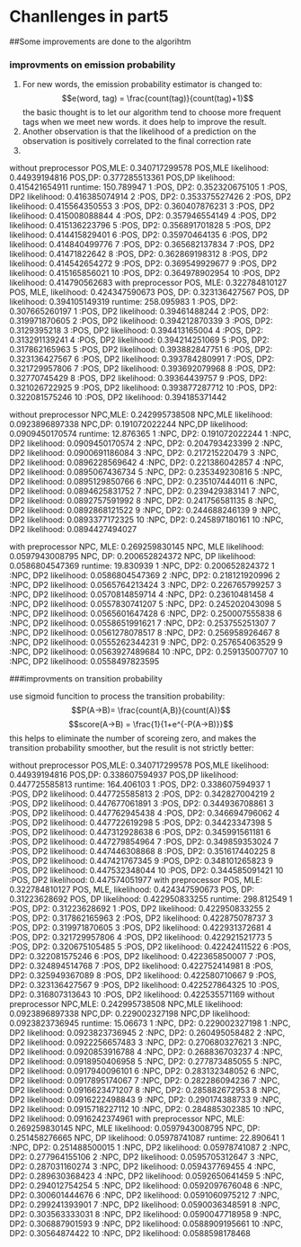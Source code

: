 # Chanllenges in part5

##Some improvements are done to the algorihtm

### improvments on emission probability

1. For new words, the emission probability estimator is changed to:
$$e(word, tag) = \frac{count(tag)}{count(tag)+1}$$
the basic thought is to let our algorithm tend to choose more frequent tags when we meet new words. it does help to improve the result.
2. Another observation is that the likelihood of a prediction on the observation is positively correlated to the final correction rate
3. 

without preprocessor
POS,MLE: 0.340717299578
POS,MLE likelihood: 0.44939194816
POS,DP: 0.377285513361
POS,DP likelihood: 0.415421654911
runtime: 150.789947
1 :POS, DP2: 0.352320675105
1 :POS, DP2 likelihood: 0.416385074914
2 :POS, DP2: 0.353375527426
2 :POS, DP2 likelihood: 0.415564350553
3 :POS, DP2: 0.360407876231
3 :POS, DP2 likelihood: 0.415008088844
4 :POS, DP2: 0.357946554149
4 :POS, DP2 likelihood: 0.415136223796
5 :POS, DP2: 0.356891701828
5 :POS, DP2 likelihood: 0.414415829401
6 :POS, DP2: 0.35970464135
6 :POS, DP2 likelihood: 0.414840499776
7 :POS, DP2: 0.365682137834
7 :POS, DP2 likelihood: 0.41471822642
8 :POS, DP2: 0.362869198312
8 :POS, DP2 likelihood: 0.414542654272
9 :POS, DP2: 0.369549929677
9 :POS, DP2 likelihood: 0.415165856021
10 :POS, DP2: 0.364978902954
10 :POS, DP2 likelihood: 0.414790562683
with preprocessor
POS, MLE: 0.322784810127
POS, MLE, likelihood: 0.424347590673
POS, DP: 0.323136427567
POS, DP likelihood: 0.394105149319
runtime: 258.095983
1 :POS, DP2: 0.307665260197
1 :POS, DP2 likelihood: 0.39461488244
2 :POS, DP2: 0.319971870605
2 :POS, DP2 likelihood: 0.394212870339
3 :POS, DP2: 0.3129395218
3 :POS, DP2 likelihood: 0.394413165004
4 :POS, DP2: 0.313291139241
4 :POS, DP2 likelihood: 0.394214251069
5 :POS, DP2: 0.317862165963
5 :POS, DP2 likelihood: 0.393882847751
6 :POS, DP2: 0.323136427567
6 :POS, DP2 likelihood: 0.393784280991
7 :POS, DP2: 0.321729957806
7 :POS, DP2 likelihood: 0.393692079968
8 :POS, DP2: 0.32770745429
8 :POS, DP2 likelihood: 0.39364439757
9 :POS, DP2: 0.321026722925
9 :POS, DP2 likelihood: 0.393877287712
10 :POS, DP2: 0.322081575246
10 :POS, DP2 likelihood: 0.394185371442

without preprocessor
NPC,MLE: 0.242995738508
NPC,MLE likelihood: 0.0923896897338
NPC,DP: 0.191072022244
NPC,DP likelihood: 0.0909450170574
runtime: 12.876365
1 :NPC, DP2: 0.191072022244
1 :NPC, DP2 likelihood: 0.0909450170574
2 :NPC, DP2: 0.204793423399
2 :NPC, DP2 likelihood: 0.0900691186084
3 :NPC, DP2: 0.217215220479
3 :NPC, DP2 likelihood: 0.0896228569642
4 :NPC, DP2: 0.221386042857
4 :NPC, DP2 likelihood: 0.0895067436734
5 :NPC, DP2: 0.235349230816
5 :NPC, DP2 likelihood: 0.0895129850766
6 :NPC, DP2: 0.235107444011
6 :NPC, DP2 likelihood: 0.0894625831752
7 :NPC, DP2: 0.239429383141
7 :NPC, DP2 likelihood: 0.0892757591992
8 :NPC, DP2: 0.241756581135
8 :NPC, DP2 likelihood: 0.0892868121522
9 :NPC, DP2: 0.244688246139
9 :NPC, DP2 likelihood: 0.0893377172325
10 :NPC, DP2: 0.245897180161
10 :NPC, DP2 likelihood: 0.0894427494027

with preprocessor
NPC, MLE: 0.269259830145
NPC, MLE likelihood: 0.0597943008795
NPC, DP: 0.200652824372
NPC, DP likelihood: 0.0586804547369
runtime: 19.830939
1 :NPC, DP2: 0.200652824372
1 :NPC, DP2 likelihood: 0.0586804547369
2 :NPC, DP2: 0.218121920996
2 :NPC, DP2 likelihood: 0.0565764213424
3 :NPC, DP2: 0.226765799257
3 :NPC, DP2 likelihood: 0.0570814859714
4 :NPC, DP2: 0.23610481458
4 :NPC, DP2 likelihood: 0.0557830741207
5 :NPC, DP2: 0.245202043098
5 :NPC, DP2 likelihood: 0.0565601647428
6 :NPC, DP2: 0.250007555838
6 :NPC, DP2 likelihood: 0.0558651991621
7 :NPC, DP2: 0.253755251307
7 :NPC, DP2 likelihood: 0.0561278078517
8 :NPC, DP2: 0.256958926467
8 :NPC, DP2 likelihood: 0.0555262344231
9 :NPC, DP2: 0.257654063529
9 :NPC, DP2 likelihood: 0.0563927489684
10 :NPC, DP2: 0.259135007707
10 :NPC, DP2 likelihood: 0.0558497823595


###improvments on transition probability

use sigmoid funcition to process the transition probability:
$$P(A->B)= \frac{count(A,B)}{count(A)}$$
$$score(A->B) = \frac{1}{1+e^{-P(A->B)}}$$
this helps to eliminate the number of scoreing zero, and makes the transition probability smoother, but the resulit is not strictly better:

without preprocessor
POS,MLE: 0.340717299578
POS,MLE likelihood: 0.44939194816
POS,DP: 0.338607594937
POS,DP likelihood: 0.447725585813
runtime: 164.406103
1 :POS, DP2: 0.338607594937
1 :POS, DP2 likelihood: 0.447725585813
2 :POS, DP2: 0.342827004219
2 :POS, DP2 likelihood: 0.447677061891
3 :POS, DP2: 0.344936708861
3 :POS, DP2 likelihood: 0.447762945438
4 :POS, DP2: 0.346694796062
4 :POS, DP2 likelihood: 0.447722619298
5 :POS, DP2: 0.34423347398
5 :POS, DP2 likelihood: 0.447312928638
6 :POS, DP2: 0.345991561181
6 :POS, DP2 likelihood: 0.447279854964
7 :POS, DP2: 0.349859353024
7 :POS, DP2 likelihood: 0.447446308868
8 :POS, DP2: 0.351617440225
8 :POS, DP2 likelihood: 0.447421767345
9 :POS, DP2: 0.348101265823
9 :POS, DP2 likelihood: 0.447532348044
10 :POS, DP2: 0.344585091421
10 :POS, DP2 likelihood: 0.447574051977
with preprocessor
POS, MLE: 0.322784810127
POS, MLE, likelihood: 0.424347590673
POS, DP: 0.31223628692
POS, DP likelihood: 0.422950833255
runtime: 298.812549
1 :POS, DP2: 0.31223628692
1 :POS, DP2 likelihood: 0.422950833255
2 :POS, DP2: 0.317862165963
2 :POS, DP2 likelihood: 0.422875078737
3 :POS, DP2: 0.319971870605
3 :POS, DP2 likelihood: 0.422931372681
4 :POS, DP2: 0.321729957806
4 :POS, DP2 likelihood: 0.422921521773
5 :POS, DP2: 0.320675105485
5 :POS, DP2 likelihood: 0.42242411522
6 :POS, DP2: 0.322081575246
6 :POS, DP2 likelihood: 0.422365850007
7 :POS, DP2: 0.324894514768
7 :POS, DP2 likelihood: 0.422752414981
8 :POS, DP2: 0.325949367089
8 :POS, DP2 likelihood: 0.422580710667
9 :POS, DP2: 0.323136427567
9 :POS, DP2 likelihood: 0.422527864325
10 :POS, DP2: 0.316807313643
10 :POS, DP2 likelihood: 0.422535571169
without preprocessor
NPC,MLE: 0.242995738508
NPC,MLE likelihood: 0.0923896897338
NPC,DP: 0.229002327198
NPC,DP likelihood: 0.0923823736945
runtime: 15.06673
1 :NPC, DP2: 0.229002327198
1 :NPC, DP2 likelihood: 0.0923823736945
2 :NPC, DP2: 0.260495058482
2 :NPC, DP2 likelihood: 0.0922256657483
3 :NPC, DP2: 0.270680327621
3 :NPC, DP2 likelihood: 0.0920853916788
4 :NPC, DP2: 0.268836703237
4 :NPC, DP2 likelihood: 0.0918950406958
5 :NPC, DP2: 0.277873485055
5 :NPC, DP2 likelihood: 0.0917940096101
6 :NPC, DP2: 0.283132348052
6 :NPC, DP2 likelihood: 0.0917895174067
7 :NPC, DP2: 0.282286094236
7 :NPC, DP2 likelihood: 0.0916623471207
8 :NPC, DP2: 0.285882672953
8 :NPC, DP2 likelihood: 0.0916222498843
9 :NPC, DP2: 0.290174388733
9 :NPC, DP2 likelihood: 0.0915718227112
10 :NPC, DP2: 0.284885302385
10 :NPC, DP2 likelihood: 0.0916242374961
with preprocessor
NPC, MLE: 0.269259830145
NPC, MLE likelihood: 0.0597943008795
NPC, DP: 0.251458276665
NPC, DP likelihood: 0.05978741087
runtime: 22.890641
1 :NPC, DP2: 0.251488500015
1 :NPC, DP2 likelihood: 0.05978741087
2 :NPC, DP2: 0.277964155106
2 :NPC, DP2 likelihood: 0.0595705312647
3 :NPC, DP2: 0.287031160274
3 :NPC, DP2 likelihood: 0.059437769455
4 :NPC, DP2: 0.289630368423
4 :NPC, DP2 likelihood: 0.0592650641459
5 :NPC, DP2: 0.294012754254
5 :NPC, DP2 likelihood: 0.0592097676048
6 :NPC, DP2: 0.300601444676
6 :NPC, DP2 likelihood: 0.0591060975212
7 :NPC, DP2: 0.299241393901
7 :NPC, DP2 likelihood: 0.0590036348591
8 :NPC, DP2: 0.303563333031
8 :NPC, DP2 likelihood: 0.0590047718958
9 :NPC, DP2: 0.306887901593
9 :NPC, DP2 likelihood: 0.0588909195661
10 :NPC, DP2: 0.30564874422
10 :NPC, DP2 likelihood: 0.0588598178468